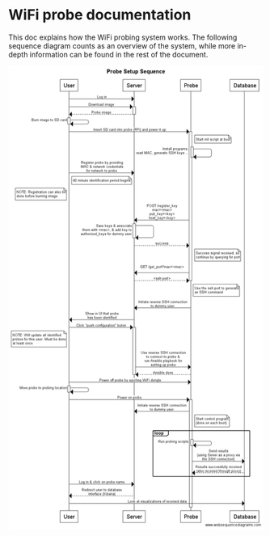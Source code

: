 # WiFi probe documentation

This doc explains how the WiFi probing system works. The following sequence
diagram counts as an overview of the system, while more in-depth information
can be found in the rest of the document.

![Probe Setup Sequence Diagram](images/probe_setup_sequence.png)
